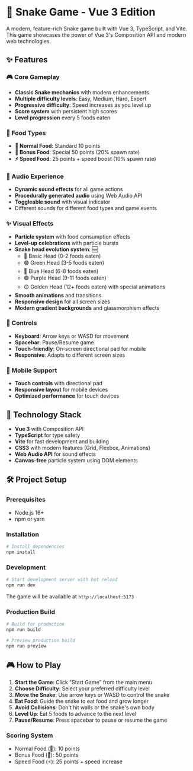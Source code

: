 # 🐍 Snake Game - Vue 3 Edition

A modern, feature-rich Snake game built with Vue 3, TypeScript, and Vite. This game showcases the power of Vue 3's Composition API and modern web technologies.

## ✨ Features

### 🎮 Core Gameplay
- **Classic Snake mechanics** with modern enhancements
- **Multiple difficulty levels**: Easy, Medium, Hard, Expert
- **Progressive difficulty**: Speed increases as you level up
- **Score system** with persistent high scores
- **Level progression** every 5 foods eaten

### 🍎 Food Types
- **🍎 Normal Food**: Standard 10 points
- **🍇 Bonus Food**: Special 50 points (20% spawn rate)
- **⚡ Speed Food**: 25 points + speed boost (10% spawn rate)

### 🎵 Audio Experience
- **Dynamic sound effects** for all game actions
- **Procedurally generated audio** using Web Audio API
- **Toggleable sound** with visual indicator
- Different sounds for different food types and game events

### ✨ Visual Effects
- **Particle system** with food consumption effects
- **Level-up celebrations** with particle bursts
- **Snake head evolution system**: 🆕
  - 🤍 Basic Head (0-2 foods eaten)
  - 🟢 Green Head (3-5 foods eaten)
  - 🔵 Blue Head (6-8 foods eaten)
  - 🟣 Purple Head (9-11 foods eaten)
  - 🟡 Golden Head (12+ foods eaten) with special animations
- **Smooth animations** and transitions
- **Responsive design** for all screen sizes
- **Modern gradient backgrounds** and glassmorphism effects

### 🎯 Controls
- **Keyboard**: Arrow keys or WASD for movement
- **Spacebar**: Pause/Resume game
- **Touch-friendly**: On-screen directional pad for mobile
- **Responsive**: Adapts to different screen sizes

### 📱 Mobile Support
- **Touch controls** with directional pad
- **Responsive layout** for mobile devices
- **Optimized performance** for touch devices

## 🚀 Technology Stack

- **Vue 3** with Composition API
- **TypeScript** for type safety
- **Vite** for fast development and building
- **CSS3** with modern features (Grid, Flexbox, Animations)
- **Web Audio API** for sound effects
- **Canvas-free** particle system using DOM elements

## 🛠️ Project Setup

### Prerequisites
- Node.js 16+
- npm or yarn

### Installation

```sh
# Install dependencies
npm install
```

### Development

```sh
# Start development server with hot reload
npm run dev
```

The game will be available at `http://localhost:5173`

### Production Build

```sh
# Build for production
npm run build

# Preview production build
npm run preview
```

## 🎮 How to Play

1. **Start the Game**: Click "Start Game" from the main menu
2. **Choose Difficulty**: Select your preferred difficulty level
3. **Move the Snake**: Use arrow keys or WASD to control the snake
4. **Eat Food**: Guide the snake to eat food and grow longer
5. **Avoid Collisions**: Don't hit walls or the snake's own body
6. **Level Up**: Eat 5 foods to advance to the next level
7. **Pause/Resume**: Press spacebar to pause or resume the game

### Scoring System
- Normal Food (🍎): 10 points
- Bonus Food (🍇): 50 points
- Speed Food (⚡): 25 points + speed increase
